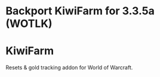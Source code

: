 # Backport KiwiFarm for 3.3.5a (WOTLK) 

# KiwiFarm
Resets &amp; gold tracking addon for World of Warcraft.
